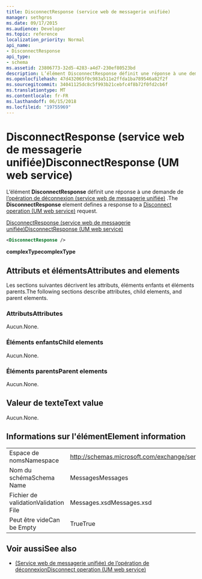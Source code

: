 ```yaml
---
title: DisconnectResponse (service web de messagerie unifiée)
manager: sethgros
ms.date: 09/17/2015
ms.audience: Developer
ms.topic: reference
localization_priority: Normal
api_name:
- DisconnectResponse
api_type:
- schema
ms.assetid: 23806773-32d5-4283-a4d7-230ef80523bd
description: L’élément DisconnectResponse définit une réponse à une demande de (service web de messagerie unifiée) opération Disconnect.
ms.openlocfilehash: 47d432065f0c983a511e2ffda1ba789546a82f2f
ms.sourcegitcommit: 34041125dc8c5f993b21cebfc4f8b72f0fd2cb6f
ms.translationtype: MT
ms.contentlocale: fr-FR
ms.lasthandoff: 06/15/2018
ms.locfileid: "19755969"
---
```

# <a name="disconnectresponse-um-web-service"></a><span data-ttu-id="6a3e8-103">DisconnectResponse (service web de messagerie unifiée)</span><span class="sxs-lookup"><span data-stu-id="6a3e8-103">DisconnectResponse (UM web service)</span></span>

<span data-ttu-id="6a3e8-104">L’élément **DisconnectResponse** définit une réponse à une demande de [l’opération de déconnexion (service web de messagerie unifiée)](disconnect-operation-um-web-service.md) .</span><span class="sxs-lookup"><span data-stu-id="6a3e8-104">The **DisconnectResponse** element defines a response to a [Disconnect operation (UM web service)](disconnect-operation-um-web-service.md) request.</span></span> 
  
[<span data-ttu-id="6a3e8-105">DisconnectResponse (service web de messagerie unifiée)</span><span class="sxs-lookup"><span data-stu-id="6a3e8-105">DisconnectResponse (UM web service)</span></span>](disconnectresponse-um-web-service.md)
  
```xml
<DisconnectResponse />
```

 <span data-ttu-id="6a3e8-106">**complexType**</span><span class="sxs-lookup"><span data-stu-id="6a3e8-106">**complexType**</span></span>
## <a name="attributes-and-elements"></a><span data-ttu-id="6a3e8-107">Attributs et éléments</span><span class="sxs-lookup"><span data-stu-id="6a3e8-107">Attributes and elements</span></span>

<span data-ttu-id="6a3e8-108">Les sections suivantes décrivent les attributs, éléments enfants et éléments parents.</span><span class="sxs-lookup"><span data-stu-id="6a3e8-108">The following sections describe attributes, child elements, and parent elements.</span></span>
  
### <a name="attributes"></a><span data-ttu-id="6a3e8-109">Attributs</span><span class="sxs-lookup"><span data-stu-id="6a3e8-109">Attributes</span></span>

<span data-ttu-id="6a3e8-110">Aucun.</span><span class="sxs-lookup"><span data-stu-id="6a3e8-110">None.</span></span>
  
### <a name="child-elements"></a><span data-ttu-id="6a3e8-111">Éléments enfants</span><span class="sxs-lookup"><span data-stu-id="6a3e8-111">Child elements</span></span>

<span data-ttu-id="6a3e8-112">Aucun.</span><span class="sxs-lookup"><span data-stu-id="6a3e8-112">None.</span></span>
  
### <a name="parent-elements"></a><span data-ttu-id="6a3e8-113">Éléments parents</span><span class="sxs-lookup"><span data-stu-id="6a3e8-113">Parent elements</span></span>

<span data-ttu-id="6a3e8-114">Aucun.</span><span class="sxs-lookup"><span data-stu-id="6a3e8-114">None.</span></span>
  
## <a name="text-value"></a><span data-ttu-id="6a3e8-115">Valeur de texte</span><span class="sxs-lookup"><span data-stu-id="6a3e8-115">Text value</span></span>

<span data-ttu-id="6a3e8-116">Aucun.</span><span class="sxs-lookup"><span data-stu-id="6a3e8-116">None.</span></span>
  
## <a name="element-information"></a><span data-ttu-id="6a3e8-117">Informations sur l'élément</span><span class="sxs-lookup"><span data-stu-id="6a3e8-117">Element information</span></span>

|||
|:-----|:-----|
|<span data-ttu-id="6a3e8-118">Espace de noms</span><span class="sxs-lookup"><span data-stu-id="6a3e8-118">Namespace</span></span>  <br/> |http://schemas.microsoft.com/exchange/services/2006/messages  <br/> |
|<span data-ttu-id="6a3e8-119">Nom du schéma</span><span class="sxs-lookup"><span data-stu-id="6a3e8-119">Schema Name</span></span>  <br/> |<span data-ttu-id="6a3e8-120">Messages</span><span class="sxs-lookup"><span data-stu-id="6a3e8-120">Messages</span></span>  <br/> |
|<span data-ttu-id="6a3e8-121">Fichier de validation</span><span class="sxs-lookup"><span data-stu-id="6a3e8-121">Validation File</span></span>  <br/> |<span data-ttu-id="6a3e8-122">Messages.xsd</span><span class="sxs-lookup"><span data-stu-id="6a3e8-122">Messages.xsd</span></span>  <br/> |
|<span data-ttu-id="6a3e8-123">Peut être vide</span><span class="sxs-lookup"><span data-stu-id="6a3e8-123">Can be Empty</span></span>  <br/> |<span data-ttu-id="6a3e8-124">True</span><span class="sxs-lookup"><span data-stu-id="6a3e8-124">True</span></span>  <br/> |
   
## <a name="see-also"></a><span data-ttu-id="6a3e8-125">Voir aussi</span><span class="sxs-lookup"><span data-stu-id="6a3e8-125">See also</span></span>

- [<span data-ttu-id="6a3e8-126">(Service web de messagerie unifiée) de l’opération de déconnexion</span><span class="sxs-lookup"><span data-stu-id="6a3e8-126">Disconnect operation (UM web service)</span></span>](disconnect-operation-um-web-service.md)

